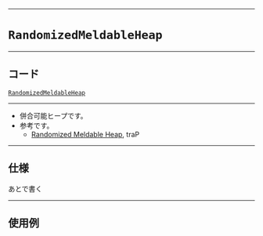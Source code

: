 _____

# `RandomizedMeldableHeap`

_____

## コード

[`RandomizedMeldableHeap`](https://github.com/titanium-22/Library_py/blob/main/DataStructures/Heap/RandomizedMeldableHeap.py)
<!-- code=https://github.com/titanium-22/Library_py/blob/main/DataStructures\Heap\RandomizedMeldableHeap.py -->

_____

- 併合可能ヒープです。
- 参考です。
  - [Randomized Meldable Heap](https://trap.jp/post/1050/), traP


_____

## 仕様

あとで書く

_____

## 使用例

```python
```

